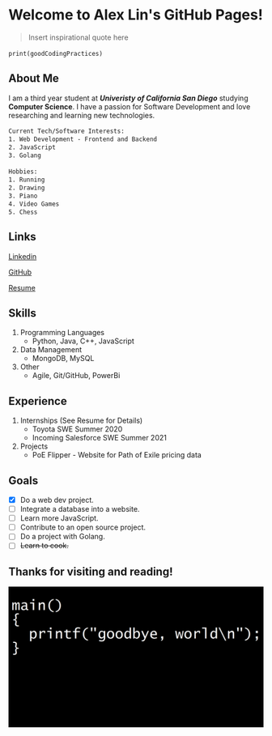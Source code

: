 # Welcome to Alex Lin's GitHub Pages!

> Insert inspirational quote here

`print(goodCodingPractices)`

## About Me

I am a third year student at **_Univeristy of California San Diego_** studying **Computer Science**. I have a passion for Software Development and love researching and learning new technologies.

```
Current Tech/Software Interests:
1. Web Development - Frontend and Backend
2. JavaScript
3. Golang

Hobbies:
1. Running
2. Drawing
3. Piano
4. Video Games
5. Chess
```

## Links

[Linkedin](https://www.linkedin.com/in/alex-lin0/)

[GitHub](https://github.com/Pootisplank/)

[Resume](**resume.pdf**)

## Skills

1. Programming Languages
   - Python, Java, C++, JavaScript
2. Data Management
   - MongoDB, MySQL
3. Other
   - Agile, Git/GitHub, PowerBi

## Experience

1. Internships (See Resume for Details)
   - Toyota SWE Summer 2020
   - Incoming Salesforce SWE Summer 2021
2. Projects
   - PoE Flipper - Website for Path of Exile pricing data

## Goals

- [x] Do a web dev project.
- [ ] Integrate a database into a website.
- [ ] Learn more JavaScript.
- [ ] Contribute to an open source project.
- [ ] Do a project with Golang.
- [ ] ~~Learn to cook.~~

## Thanks for visiting and reading!

![Image not found](img/duck.jpg)
